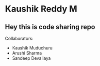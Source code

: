 # Kaushik Reddy M
## Hey this is code sharing repo

Collaborators: 
* Kaushik Muduchuru
* Arushi Sharma 
* Sandeep Devaliaya

